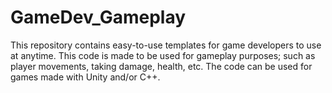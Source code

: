 # GameDev_Gameplay
This repository contains easy-to-use templates for game developers to use at anytime. This code is made to be used for gameplay purposes; such as player movements, taking damage, health, etc. 
The code can be used for games made with Unity and/or C++. 
